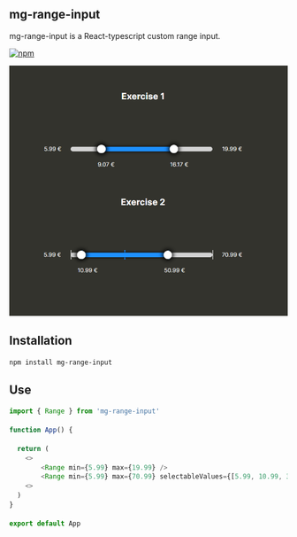 ## mg-range-input

mg-range-input is a React-typescript custom range input. 

[![npm](https://img.shields.io/npm/v/mg-range-input)](https://www.npmjs.com/package/mg-range-input)

<p align="center">
  <img src="https://github.com/miguelgisbert/range-input/blob/master/public/mg-range-input.png" alt="Range input" maxWidth="400px">
</p>

## Installation

```bash
npm install mg-range-input
```

## Use

```ts
import { Range } from 'mg-range-input'

function App() {

  return (
    <>
        <Range min={5.99} max={19.99} />
        <Range min={5.99} max={70.99} selectableValues={[5.99, 10.99, 30.99, 50.99, 70.99]}/>
    <>
  )
}

export default App
```